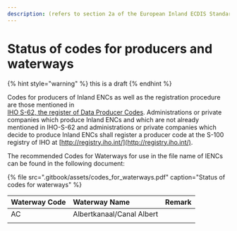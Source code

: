 ```yaml
---
description: (refers to section 2a of the European Inland ECDIS Standard)
---
```


# Status of codes for producers and waterways

{% hint style="warning" %}
this is a draft
{% endhint %}

Codes for producers of Inland ENCs as well as the registration procedure are those mentioned in   
[IHO S-62, the register of Data Producer Codes](http://www.iho-ohi.net/s62/index.html). Administrations or private companies which produce Inland ENCs and which are not already mentioned in IHO-S-62 and administrations or private companies which decide to produce Inland ENCs shall register a producer code at the S-100 registry of IHO at [http://registry.iho.int/](http://registry.iho.int/). 

The recommended Codes for Waterways for use in the file name of IENCs can be found in the following document:

{% file src=".gitbook/assets/codes\_for\_waterways.pdf" caption="Status of codes for waterways" %}

| Waterway Code | Waterway Name | Remark |
| :--- | :--- | :--- |
| AC | Albertkanaal/Canal Albert |  |
|  |  |  |



